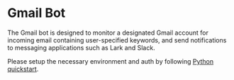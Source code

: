 # Gmail Bot

The Gmail bot is designed to monitor a designated Gmail account for incoming 
email containing user-specified keywords, and send notifications to messaging 
applications such as Lark and Slack.

Please setup the necessary environment and auth by following [Python quickstart](https://developers.google.com/gmail/api/quickstart/python).

